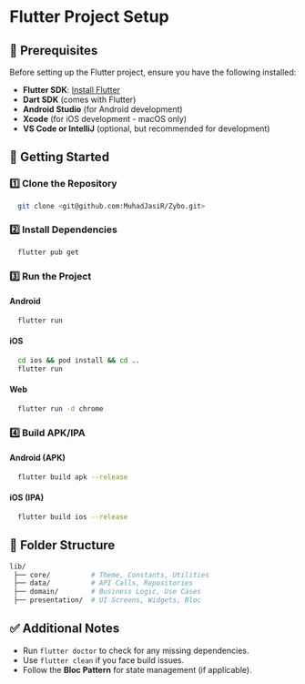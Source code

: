 # Flutter Project Setup

## 📌 Prerequisites
Before setting up the Flutter project, ensure you have the following installed:

- **Flutter SDK**: [Install Flutter](https://flutter.dev/docs/get-started/install)
- **Dart SDK** (comes with Flutter)
- **Android Studio** (for Android development)
- **Xcode** (for iOS development - macOS only)
- **VS Code or IntelliJ** (optional, but recommended for development)

## 🚀 Getting Started

### 1️⃣ Clone the Repository
```sh
  git clone <git@github.com:MuhadJasiR/Zybo.git>
```

### 2️⃣ Install Dependencies
```sh
  flutter pub get
```

### 3️⃣ Run the Project
#### Android
```sh
  flutter run
```

#### iOS
```sh
  cd ios && pod install && cd ..
  flutter run
```

#### Web
```sh
  flutter run -d chrome
```

### 4️⃣ Build APK/IPA
#### Android (APK)
```sh
  flutter build apk --release
```

#### iOS (IPA)
```sh
  flutter build ios --release
```

## 📂 Folder Structure
```sh
lib/
 ├── core/          # Theme, Constants, Utilities
 ├── data/          # API Calls, Repositories
 ├── domain/        # Business Logic, Use Cases
 ├── presentation/  # UI Screens, Widgets, Bloc
```

## ✅ Additional Notes
- Run `flutter doctor` to check for any missing dependencies.
- Use `flutter clean` if you face build issues.
- Follow the **Bloc Pattern** for state management (if applicable).

